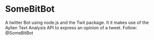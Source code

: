 # SomeBitBot
A twitter Bot using node.js and the Twit package.
It it makes use of the Aylien Text Analysis API to express an opinion of a tweet.
Follow: @SomeBitBot
